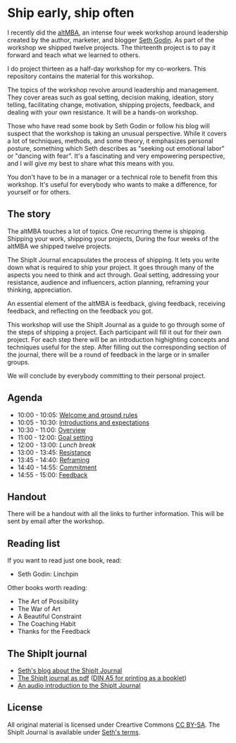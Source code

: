 # Ship early, ship often

I recently did the [altMBA](https://altmba.com), an intense four week workshop around leadership created by the author, marketer, and blogger [Seth Godin](https://en.wikipedia.org/wiki/Seth_Godin). As part of the workshop we shipped twelve projects. The thirteenth project is to pay it forward and teach what we learned to others.

I do project thirteen as a half-day workshop for my co-workers. This repository contains the material for this workshop.

The topics of the workshop revolve around leadership and management. They cover areas such as goal setting, decision making, ideation, story telling, facilitating change, motivation, shipping projects, feedback, and dealing with your own resistance. It will be a hands-on workshop.

Those who have read some book by Seth Godin or follow his blog will suspect that the workshop is taking an unusual perspective. While it covers a lot of techniques, methods, and some theory, it emphasizes personal posture, something which Seth describes as "seeking out emotional labor" or "dancing with fear". It's a fascinating and very empowering perspective, and I will give my best to share what this means with you.

You don't have to be in a manager or a technical role to benefit from this workshop. It's useful for everybody who wants to make a difference, for yourself or for others.

## The story

The altMBA touches a lot of topics. One recurring theme is shipping. Shipping your work, shipping your projects, During the four weeks of the altMBA we shipped twelve projects.

The ShipIt Journal encapsulates the process of shipping. It lets you write down what is required to ship your project. It goes through many of the aspects you need to think and act through. Goal setting, addressing your resistance, audience and influencers, action planning, reframing your thinking, appreciation.

An essential element of the altMBA is feedback, giving feedback, receiving feedback, and reflecting on the feedback you got.

This workshop will use the ShipIt Journal as a guide to go through some of the steps of shipping a project. Each participant will fill it out for their own project. For each step there will be an introduction highighting concepts and techniques useful for the step. After filling out the corresponding section of the journal, there will be a round of feedback in the large or in smaller groups.

We will conclude by everybody committing to their personal project.

## Agenda

* 10:00 - 10:05: [Welcome and ground rules](activities/welcome.md)
* 10:05 - 10:30: [Introductions and expectations](activities/introductions.md)
* 10:30 - 11:00: [Overview](activities/overview.md)
* 11:00 - 12:00: [Goal setting](activities/goal-setting.md)
* 12:00 - 13:00: *Lunch break*
* 13:00 - 13:45: [Resistance](activities/resistance.md)
* 13:45 - 14:40: [Reframing](activities/reframing.md)
* 14:40 - 14:55: [Commitment](activities/commitment.md)
* 14:55 - 15:00: [Feedback](activities/feedback.md)

## Handout

There will be a handout with all the links to further information. This will be sent by email after the workshop.

## Reading list

If you want to read just one book, read:

* Seth Godin: Linchpin

Other books worth reading:

* The Art of Possibility
* The War of Art
* A Beautiful Constraint
* The Coaching Habit
* Thanks for the Feedback

## The ShipIt journal

* [Seth's blog about the ShipIt Journal](http://sethgodin.typepad.com/freeprize/2012/05/the-shipit-journal-now-in-free-pdf-format.html)
* [The ShipIt journal as pdf](http://sethgodin.typepad.com/files/theshipitjournal.pdf) ([DIN A5 for printing as a booklet](material/theshipitjournal-for-printing.pdf))
* [An audio introduction to the ShipIt Journal](http://sethgodin.typepad.com/freeprize/2012/05/an-audio-introduction-to-the-shipit-journal.html)

## License

All original material is licensed under Creartive Commons [CC BY-SA](https://creativecommons.org/licenses/by-sa/4.0/). The ShipIt Journal is available under [Seth's terms](http://sethgodin.typepad.com/freeprize/2012/05/the-shipit-journal-now-in-free-pdf-format.html).
